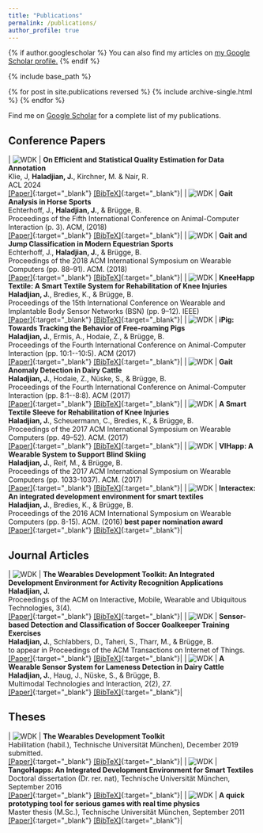 ```yaml
---
title: "Publications"
permalink: /publications/
author_profile: true
---
```


{% if author.googlescholar %}
  You can also find my articles on <u><a href="{{author.googlescholar}}">my Google Scholar profile</a>.</u>
{% endif %}

{% include base_path %}

{% for post in site.publications reversed %}
  {% include archive-single.html %}
{% endfor %}

Find me on [Google Scholar](https://scholar.google.de/citations?user=JHgSzRoAAAAJ&hl=en) for a complete list of my publications.

<style>
table:nth-of-type(1), table:nth-of-type(2), table:nth-of-type(3), table:nth-of-type(4) {
    display:table;
    width:100%;
}
table:nth-of-type(1) td:nth-of-type(1),
table:nth-of-type(2) td:nth-of-type(1),
table:nth-of-type(3) td:nth-of-type(1),
table:nth-of-type(4) td:nth-of-type(1) {
    width:130px;
}
</style>

## Conference Papers

| ![WDK](/publications/jan24onefficient.png)  | **On Efficient and Statistical Quality Estimation for Data Annotation** <br>  Klie, J, **Haladjian, J.**, Kirchner, M. & Nair, R. <br> ACL 2024 <br> [\[Paper\]](https://arxiv.org/abs/2405.11919){:target="_blank"} [\[BibTeX\]](/publications/jan24onefficient.bib){:target="_blank"}|
| ![WDK](/publications/echterhoff18gait.png)  | **Gait Analysis in Horse Sports** <br>  Echterhoff, J., **Haladjian, J.**, & Brügge, B. <br> Proceedings of the Fifth International Conference on Animal-Computer Interaction (p. 3). ACM, (2018)<br> [\[Paper\]](https://dl.acm.org/authorize?N699937){:target="_blank"} [\[BibTeX\]](/publications/echterhoff18gait.bib){:target="_blank"}|
| ![WDK](/publications/echterhoff18equestrian.png)  | **Gait and Jump Classification in Modern Equestrian Sports** <br>  Echterhoff, J., **Haladjian, J.**, & Brügge, B. <br> Proceedings of the 2018 ACM International Symposium on Wearable Computers (pp. 88–91). ACM. (2018)<br> [\[Paper\]](https://dl.acm.org/authorize?N699938){:target="_blank"} [\[BibTeX\]](/publications/echterhoff18equestrian.bib){:target="_blank"}|
| ![WDK](/publications/haladjian18kneehapp.png)  | **KneeHapp Textile: A Smart Textile System for Rehabilitation of Knee Injuries** <br>  **Haladjian, J.**, Bredies, K., & Brügge, B. <br> Proceedings of the 15th International Conference on Wearable and Implantable Body Sensor Networks (BSN) (pp. 9–12). IEEE)<br> [\[Paper\]](https://ieeexplore.ieee.org/document/8329646){:target="_blank"} [\[BibTeX\]](/publications/haladjian18kneehapp.bib){:target="_blank"}|
| ![WDK](/publications/haladjian17ipig.png)  | **iPig: Towards Tracking the Behavior of Free-roaming Pigs** <br> **Haladjian, J.**, Ermis, A., Hodaie, Z., & Brügge, B. <br> Proceedings of the Fourth International Conference on Animal-Computer Interaction (pp. 10:1--10:5). ACM (2017)<br> [\[Paper\]](https://dl.acm.org/authorize?N699931){:target="_blank"} [\[BibTeX\]](/publications/haladjian17ipig.bib){:target="_blank"}|
| ![WDK](/publications/haladjian17anomaly.png)  | **Gait Anomaly Detection in Dairy Cattle** <br> **Haladjian, J.**, Hodaie, Z., Nüske, S., & Brügge, B. <br> Proceedings of the Fourth International Conference on Animal-Computer Interaction (pp. 8:1--8:8). ACM (2017)<br> [\[Paper\]](https://dl.acm.org/authorize?N699930){:target="_blank"} [\[BibTeX\]](/publications/haladjian17anomaly.bib){:target="_blank"}|
| ![WDK](/publications/haladjian17sleeve.png)  | **A Smart Textile Sleeve for Rehabilitation of Knee Injuries** <br>  **Haladjian, J.**, Scheuermann, C., Bredies, K., & Brügge, B. <br> Proceedings of the 2017 ACM International Symposium on Wearable Computers (pp. 49–52). ACM. (2017)<br> [\[Paper\]](https://dl.acm.org/authorize?N699934){:target="_blank"} [\[BibTeX\]](/publications/haladjian17sleeve.bib){:target="_blank"}|
| ![WDK](/publications/haladjian17vihapp.png)  | **VIHapp: A Wearable System to Support Blind Skiing** <br>  **Haladjian, J.**, Reif, M., & Brügge, B. <br> Proceedings of the 2017 ACM International Symposium on Wearable Computers (pp. 1033-1037). ACM. (2017)<br> [\[Paper\]](https://dl.acm.org/authorize?N699945){:target="_blank"} [\[BibTeX\]](/publications/haladjian17vihapp.bib){:target="_blank"}|
| ![WDK](/publications/haladjian16interactex.png)  | **Interactex: An integrated development environment for smart textiles** <br>  **Haladjian, J.**, Bredies, K., & Brügge, B. <br> Proceedings of the 2016 ACM International Symposium on Wearable Computers (pp. 8-15). ACM. (2016) **best paper nomination award** <br> [\[Paper\]](https://dl.acm.org/authorize?N699946){:target="_blank"} [\[BibTeX\]](/publications/haladjian16interactex.bib){:target="_blank"}|

## Journal Articles

| ![WDK](/publications/haladjian19WDK.png)  | **The Wearables Development Toolkit: An Integrated Development Environment for Activity Recognition Applications** <br> **Haladjian, J.** <br> Proceedings of the ACM on Interactive, Mobile, Wearable and Ubiquitous Technologies, 3(4).<br> [\[Paper\]](https://dl.acm.org/doi/10.1145/3369813?cid=99658632441){:target="_blank"} [\[BibTeX\]](/publications/haladjian19WDK.bib){:target="_blank"}|
| ![WDK](/publications/haladjian19goalkeeper.png)  | **Sensor-based Detection and Classification of Soccer Goalkeeper Training Exercises** <br> **Haladjian, J.**, Schlabbers, D., Taheri, S., Tharr, M., & Brügge, B. <br> to appear in Proceedings of the ACM Transactions on Internet of Things. <br> [\[Paper\]](/publications/haladjian19goalkeeper.pdf){:target="_blank"} [\[BibTeX\]](/publications/haladjian19goalkeeper.bib){:target="_blank"}|
| ![WDK](/publications/haladjian18lameness.png)  | **A Wearable Sensor System for Lameness Detection in Dairy Cattle** <br> **Haladjian, J.**, Haug, J., Nüske, S., & Brügge, B. <br> Multimodal Technologies and Interaction, 2(2), 27.<br> [\[Paper\]](https://www.mdpi.com/2414-4088/2/2/27/htm){:target="_blank"} [\[BibTeX\]](/publications/haladjian18lameness.bib){:target="_blank"}|


## Theses

| ![WDK](/publications/haladjian19WDK.png)  | **The Wearables Development Toolkit** <br> Habilitation (habil.), Technische Universität München), December 2019 <br> submitted. <br> [\[Paper\]](/publications/haladjian19habilitation.pdf){:target="_blank"} [\[BibTeX\]](/publications/haladjian19habilitation.bib){:target="_blank"}|
| ![WDK](/publications/haladjian16interactex.png)  | **TangoHapps: An Integrated Development Environment for Smart Textiles** <br> Doctoral dissertation (Dr. rer. nat), Technische Universität München, September 2016<br> [\[Paper\]](/publications/haladjian16tangohapps.pdf){:target="_blank"} [\[BibTeX\]](/publications/haladjian16tangohapps.bib){:target="_blank"}|
| ![WDK](/publications/haladjian11thesis.png)  | **A quick prototyping tool for serious games with real time physics** <br> Master thesis (M.Sc.), Technische Universität München, September 2011<br> [\[Paper\]](/publications/haladjian11thesis.pdf){:target="_blank"} [\[BibTeX\]](/publications/haladjian11thesis.bib){:target="_blank"}|

